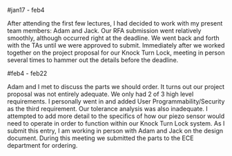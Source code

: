 #jan17 - feb4

After attending the first few lectures, I had decided to work with my present team members: Adam and Jack. Our RFA submission went relatively smoothly, although occurred right at the deadline. We went back and forth with the TAs until we were approved to submit. Immediately after we worked together on the project proposal for our Knock Turn Lock, meeting in person several times to hammer out the details before the deadline. 

#feb4 - feb22

Adam and I met to discuss the parts we should order. It turns out our project proposal was not entirely adequate. We only had 2 of 3 high level requirements. I personally went in and added User Programmability/Security as the third requirement. Our tolerance analysis was also inadequate. I attempted to add more detail to the specifics of how our piezo sensor would need to operate in order to function within our Knock Turn Lock system. As I submit this entry, I am working in person with Adam and Jack on the design document. During this meeting we submitted the parts to the ECE department for ordering.  

